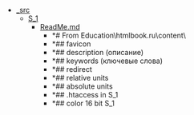 - <a href = "E:\Node_projects\Node_Way\Education\IlKan\js.ru\Part_1\1.Документ.dir\_src\cat._src\dir._src.md">_src</a>
    - <a href = "E:\Node_projects\Node_Way\Education\IlKan\js.ru\Part_1\1.Документ.dir\_src\S_1\cat.S_1\dir.S_1.md">S_1</a>
        - <a href = "E:\Node_projects\Node_Way\Education\IlKan\js.ru\Part_1\1.Документ.dir\_src\S_1\ReadMe.md">ReadMe.md</a>
            - *# From  Education\htmlbook.ru\content\
            - *## favicon 
            - *## description (описание)
            - *## keywords (ключевые слова)
            - *## redirect 
            - *## relative units
            - *## absolute units 
            - *## .htaccess in S_1
            - *## color 16 bit S_1
    
